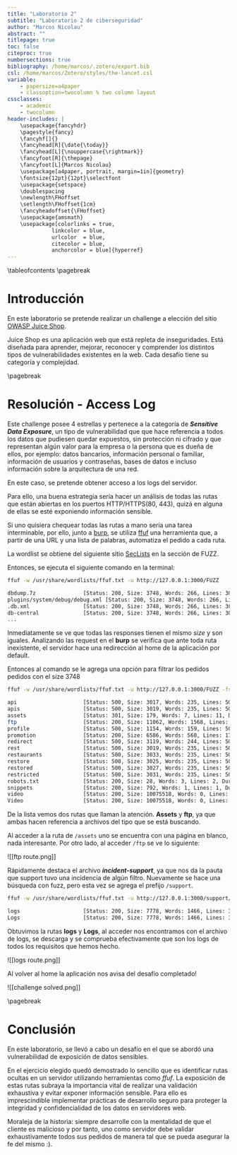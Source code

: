 ```yaml
---
title: "Laboratorio 2"
subtitle: "Laboratorio 2 de ciberseguridad"
author: "Marcos Nicolau"
abstract: ""
titlepage: true
toc: false
citeproc: true
numbersections: true
bibliography: /home/marcos/.zotero/export.bib
csl: /home/marcos/Zotero/styles/the-lancet.csl
variable:
    - papersize=a4paper
    - classoption=twocolumn % two column layout
cssclasses:
    - academic
    - twocolumn
header-includes: |
    \usepackage{fancyhdr}
    \pagestyle{fancy}
    \fancyhf[]{}
    \fancyhead[R]{\date{\today}}
    \fancyhead[L]{\nouppercase{\rightmark}}
    \fancyfoot[R]{\thepage}
    \fancyfoot[L]{Marcos Nicolau}
    \usepackage[a4paper, portrait, margin=1in]{geometry}
    \fontsize{12pt}{12pt}\selectfont
    \usepackage{setspace}
    \doublespacing
    \newlength\FHoffset
    \setlength\FHoffset{1cm}
    \fancyheadoffset{\FHoffset}
    \usepackage{amsmath}
    \usepackage[colorlinks = true,
              linkcolor = blue,
              urlcolor  = blue,
              citecolor = blue,
              anchorcolor = blue]{hyperref}
---
```


\tableofcontents
\pagebreak

# Introducción

En este laboratorio se pretende realizar un challenge a elección del sitio [OWASP Juice Shop](https://github.com/juice-shop/juice-shop#from-sources).

Juice Shop es una aplicación web que está repleta de inseguridades. Está diseñada para aprender, mejorar, reconocer y comprender los distintos tipos de vulnerabilidades existentes en la web. Cada desafío tiene su categoría y complejidad.

\pagebreak

# Resolución - Access Log

Este challenge posee 4 estrellas y pertenece a la categoría de **_Sensitive Data Exposure_**, un tipo de vulnerabilidad que que hace referencia a todos los datos que pudiesen quedar expuestos, sin protección ni cifrado y que representan algún valor para la empresa o la persona que es dueña de ellos, por ejemplo: datos bancarios, información personal o familiar, información de usuarios y contraseñas, bases de datos e incluso información sobre la arquitectura de una red.

En este caso, se pretende obtener acceso a los logs del servidor.

Para ello, una buena estrategia sería hacer un análisis de todas las rutas que están abiertas en los puertos HTTP/HTTPS(80, 443), quizá en alguna de ellas se esté exponiendo información sensible.

Si uno quisiera chequear todas las rutas a mano sería una tarea interminable, por ello, junto a [burp](https://portswigger.net/burp), se utiliza [ffuf](https://github.com/ffuf/ffuf?tab=readme-ov-file) una herramienta que, a partir de una URL y una lista de palabras, automatiza el pedido a cada ruta.

La wordlist se obtiene del siguiente sitio [SecLists](https://github.com/danielmiessler/SecLists) en la sección de FUZZ.

Entonces, se ejecuta el siguiente comando en la terminal:

```bash
ffuf -w /usr/share/wordlists/ffuf.txt -u http://127.0.0.1:3000/FUZZ

dbdump.7z           	[Status: 200, Size: 3748, Words: 266, Lines: 30, Duration: 35ms]
plugins/system/debug/debug.xml [Status: 200, Size: 3748, Words: 266, Lines: 30, Duration: 35ms]
.db.xml             	[Status: 200, Size: 3748, Words: 266, Lines: 30, Duration: 143ms]
db-central          	[Status: 200, Size: 3748, Words: 266, Lines: 30, Duration: 150ms]
...
```

Inmediatamente se ve que todas las responses tienen el mismo _size_ y son iguales. Analizando las request en el **burp** se verifica que ante toda ruta inexistente, el servidor hace una redirección al home de la aplicación por default.

Entonces al comando se le agrega una opción para filtrar los pedidos pedidos con el size 3748

```bash
ffuf -w /usr/share/wordlists/ffuf.txt -u http://127.0.0.1:3000/FUZZ -fs 3748

api                 	[Status: 500, Size: 3017, Words: 235, Lines: 50, Duration: 57ms]
apis                	[Status: 500, Size: 3019, Words: 235, Lines: 50, Duration: 57ms]
assets              	[Status: 301, Size: 179, Words: 7, Lines: 11, Duration: 62ms]
ftp                 	[Status: 200, Size: 11062, Words: 1568, Lines: 357, Duration: 339ms]
profile             	[Status: 500, Size: 1154, Words: 159, Lines: 50, Duration: 152ms]
promotion           	[Status: 200, Size: 6586, Words: 560, Lines: 177, Duration: 193ms]
redirect            	[Status: 500, Size: 3119, Words: 244, Lines: 50, Duration: 62ms]
rest                	[Status: 500, Size: 3019, Words: 235, Lines: 50, Duration: 62ms]
restaurants         	[Status: 500, Size: 3033, Words: 235, Lines: 50, Duration: 62ms]
restore             	[Status: 500, Size: 3025, Words: 235, Lines: 50, Duration: 62ms]
restored            	[Status: 500, Size: 3027, Words: 235, Lines: 50, Duration: 62ms]
restricted          	[Status: 500, Size: 3031, Words: 235, Lines: 50, Duration: 62ms]
robots.txt          	[Status: 200, Size: 28, Words: 3, Lines: 2, Duration: 23ms]
snippets            	[Status: 200, Size: 792, Words: 1, Lines: 1, Duration: 27ms]
video               	[Status: 200, Size: 10075518, Words: 0, Lines: 0, Duration: 0ms]
Video               	[Status: 200, Size: 10075518, Words: 0, Lines: 0, Duration: 0ms]
```

De la lista vemos dos rutas que llaman la atención. **Assets** y **ftp**, ya que ambas hacen referencia a archivos del tipo que se está buscando.

Al acceder a la ruta de `/assets` uno se encuentra con una página en blanco, nada interesante. Por otro lado, al acceder `/ftp` se ve lo siguiente:

![[ftp route.png]]

Rápidamente destaca el archivo **_incident-support_**, ya que nos da la pauta que support tuvo una incidencia de algún filtro. Nuevamente se hace una búsqueda con fuzz, pero esta vez se agrega el prefijo `/support`.

```bash
ffuf -w /usr/share/wordlists/ffuf.txt -u http://127.0.0.1:3000/support/FUZZ -fs 3748

logs                	[Status: 200, Size: 7778, Words: 1466, Lines: 342, Duration: 300ms]
Logs                	[Status: 200, Size: 7778, Words: 1466, Lines: 342, Duration: 300ms]
```

Obtuvimos la rutas **logs** y **Logs**, al acceder nos encontramos con el archivo de logs, se descarga y se comprueba efectivamente que son los logs de todos los requisitos que hemos hecho.

![[logs route.png]]

Al volver al home la aplicación nos avisa del desafío completado!

![[challenge solved.png]]

\pagebreak

# Conclusión

En este laboratorio, se llevó a cabo un desafío en el que se abordó una vulnerabilidad de exposición de datos sensibles.

En el ejercicio elegido quedó demostrado lo sencillo que es identificar rutas ocultas en un servidor utilizando herramientas como _ffuf_. La exposición de estas rutas subraya la importancia vital de realizar una validación exhaustiva y evitar exponer información sensible. Para ello es imprescindible implementar prácticas de desarrollo seguro para proteger la integridad y confidencialidad de los datos en servidores web.

Moraleja de la historia: siempre desarrolle con la mentalidad de que el cliente es malicioso y por tanto, uno como servidor debe validar exhaustivamente todos sus pedidos de manera tal que se pueda asegurar la fe del mismo :).
